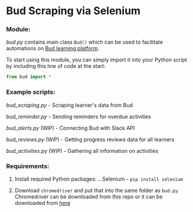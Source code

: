 # Bud Scraping via Selenium

### Module:
*bud.py* contains main class `Bud()` which can be used to facilitate automations on [Bud learning platform](https://web.bud.co.uk/).

To start using this module, you can simply import it into your Python script by including this line of code at the start:

```python
from bud import *
```

### Example scripts: 

*bud_scraping.py* - Scraping learner's data from Bud

*bud_reminder.py* - Sending reminders for overdue activities

*bud_alerts.py* (WIP) - Connecting Bud with Slack API

*bud_reviews.py* (WIP) - Getting progress reviews data for all learners

*bud_activities.py* (WIP) - Gathering all information on activities 


### Requirements:

1. Install required Python packages:
...Selenium - `pip install selenium`

2. Download `chromedriver` and put that into the same folder as `bud.py`. Chromedriver can be downloaded from this repo or it can be downloaded from [here](https://chromedriver.chromium.org/downloads)
